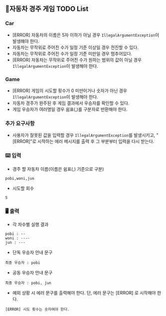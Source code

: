 ## 📄자동차 경주 게임 TODO List

### Car

- [ERROR] 자동차의 이름은 5자 이하가 아닐 경우 `IllegalArgumentException`이 발생해야 한다.
- 자동차는 무작위로 주어진 수가 일정 기준 이상일 경우 전진할 수 있다.
- 자동차는 무작위로 주어진 수가 일정 기준 미만일 경우 멈추어있다.
- [ERROR] 자동차는 무작위로 주어진 수가 원하는 범위의 값이 아닐 경우 `IllegalArgumentException`이 발생해야 한다.

### Game

- [ERROR\] 게임의 시도할 횟수가 0 미만이거나 숫자가 아닌 경우 `IllegalArgumentException`이 발생해야 한다.
- 자동차 경주가 완주된 후 게임 결과에서 우승자를 확인할 수 있다.
- 게임 우승자가 여러명일 경우 쉼표(,)를 구분자로 반환해야 한다.

### 추가 요구사항

- 사용자가 잘못된 값을 입력할 경우 `IllegalArgumentException`를 발생시키고, "[ERROR]"로 시작하는 에러 메시지를 출력 후 그 부분부터 입력을 다시 받는다.

###  ⌨️ 입력

- 경주 할 자동차 이름(이름은 쉼표(,) 기준으로 구분)

```
pobi,woni,jun
```

- 시도할 회수

```
5
```

### 🖥 출력

- 각 차수별 실행 결과

```
pobi : --
woni : ----
jun : ---
```

- 단독 우승자 안내 문구

```
최종 우승자 : pobi
```

- 공동 우승자 안내 문구

```
최종 우승자 : pobi, jun
```

- 예외 상황 시 에러 문구를 출력해야 한다. 단, 에러 문구는 [ERROR] 로 시작해야 한다.

```
[ERROR] 시도 횟수는 숫자여야 한다.
```